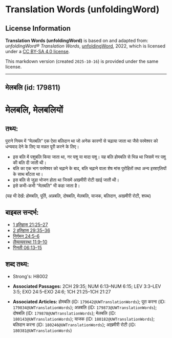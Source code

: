 # Translation Words (unfoldingWord)

## License Information

**Translation Words (unfoldingWord)** is based on and adapted from: _unfoldingWord® Translation Words_, [unfoldingWord](https://unfoldingword.org/utw), 2022, which is licensed under a [CC BY-SA 4.0 license](https://creativecommons.org/licenses/by-sa/4.0/legalcode.en).

This markdown version (created `2025-10-16`) is provided under the same license.



--------------------------------

## मेलबलि (id: 179811)

मेलबलि, मेलबलियों
=================

तथ्य:
-----

पुराने नियम में “मेलबलि” एक ऐसा बलिदान था जो अनेक कारणों से चढ़ाया जाता था जैसे परमेश्वर को धन्यवाद देने के लिए या मन्नत पूरी करने के लिए।

* इस बलि में पशुबलि किया जाता था, नर पशु या मादा पशु। यह बलि होमबलि से भिन्न था जिसमें नर पशु की बलि दी जाती थी।
* बलि का एक भाग परमेश्वर को चढ़ाने के बाद, बलि चढ़ाने वाला शेष मांस पुरोहितों तथा अन्य इस्राएलियों के साथ बाँटता था।
* इस बलि से जुड़ा भोजन होता था जिसमें अखमीरी रोटी खाई जाती थी।
* इसे कभी\-कभी “मेलबलि” भी कहा जाता है।

(यह भी देखें: होमबलि, पूर्ति, अन्नबलि, दोषबलि, मेलबलि, याजक, बलिदान, अखमीरी रोटी, शपथ)

बाइबल सन्दर्भ:
--------------

* [1 इतिहास 21:25–27](https://ref.ly/1Chr0:0)
* [2 इतिहास 29:35–36](https://ref.ly/2Chr0:0)
* [निर्गमन 24:5–6](https://ref.ly/Exod24:5-Exod24:6)
* [लैव्यव्यवस्था 11:9–10](https://ref.ly/Lev11:9-Lev11:10)
* [गिनती 06:13–15](https://ref.ly/Num6:13-Num6:15)

शब्द तथ्य:
----------

* Strong's: H8002

* **Associated Passages:** 2CH 29:35; NUM 6:13–NUM 6:15; LEV 3:3–LEV 3:5; EXO 24:5–EXO 24:6; 1CH 21:25–1CH 21:27
* **Associated Articles:** होमबलि (ID: `179642@UWTranslationWords`); पूरा करना (ID: `179834@UWTranslationWords`); अन्नबलि (ID: `179873@UWTranslationWords`); दोषबलि (ID: `179878@UWTranslationWords`); मेलबलि (ID: `180143@UWTranslationWords`); याजक (ID: `180182@UWTranslationWords`); बलिदान करना (ID: `180246@UWTranslationWords`); अख़मीरी रोटी (ID: `180381@UWTranslationWords`)

